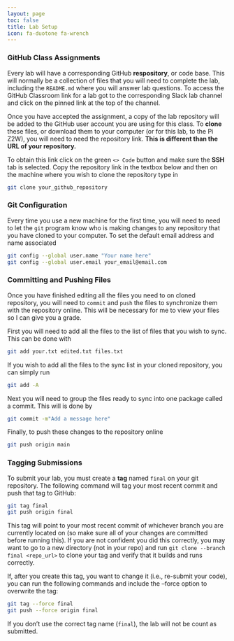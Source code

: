 ```yaml
---
layout: page
toc: false
title: Lab Setup
icon: fa-duotone fa-wrench
---
```


### GitHub Class Assignments

Every lab will have a corresponding GitHub **respository**, or code base. This will normally be a collection of files that you will need to complete the lab, including the `README.md` where you will answer lab questions. To access the GitHub Classroom link for a lab got to the corresponding Slack lab channel and click on the pinned link at the top of the channel.

Once you have accepted the assignment, a copy of the lab repository will be added to the GitHub user account you are using for this class. To **clone** these files, or download them to your computer (or for this lab, to the Pi Z2W), you will need to need the repository link. **This is different than the URL of your repository.** 

To obtain this link click on the green `<> Code` button and make sure the **SSH** tab is selected. Copy the repository link in the textbox below and then on the machine where you wish to clone the repository type in
```bash
git clone your_github_repository
```

### Git Configuration
Every time you use a new machine for the first time, you will need to need to let the `git` program know who is making changes to any repository that you have cloned to your computer. To set the default email address and name associated 

```bash
git config --global user.name "Your name here"
git config --global user.email your_email@email.com
```

### Committing and Pushing Files

Once you have finished editing all the files you need to on cloned repository, you will need to `commit` and `push` the files to synchronize them with the repository online. This will be necessary for me to view your files so I can give you a grade.

First you will need to add all the files to the list of files that you wish to sync. This can be done with
```bash
git add your.txt edited.txt files.txt
```
If you wish to add all the files to the sync list in your cloned repository, you can simply run
```bash
git add -A
```

Next you will need to group the files ready to sync into one package called a commit. This will is done by
```bash
git commit -m"Add a message here"
```

Finally, to push these changes to the repository online
```bash
git push origin main
```

### Tagging Submissions

To submit your lab, you must create a **tag** named `final` on your git repository. The following command will tag your most recent commit and push that tag to GitHub:

```bash
git tag final
git push origin final
```

This tag will point to your most recent commit of whichever branch you are currently located on (so make sure all of your changes are committed before running this). If you are not confident you did this correctly, you may want to go to a new directory (not in your repo) and run `git clone --branch final <repo_url>` to clone your tag and verify that it builds and runs correctly.

If, after you create this tag, you want to change it (i.e., re-submit your code), you can run the following commands and include the –force option to overwrite the tag:
```bash
git tag --force final
git push --force origin final
```
If you don’t use the correct tag name (`final`), the lab will not be count as submitted.